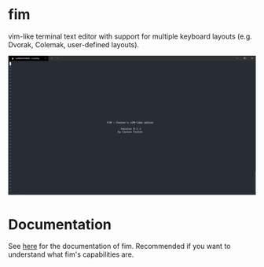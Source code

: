 # fim
vim-like terminal text editor with support for multiple keyboard layouts (e.g. Dvorak, Colemak, user-defined layouts).

![image info](./homescreen.png)

# Documentation
See [here](https://carsonfoster.github.io/fim/) for the documentation of fim. Recommended if you want to understand what fim's capabilities are.
